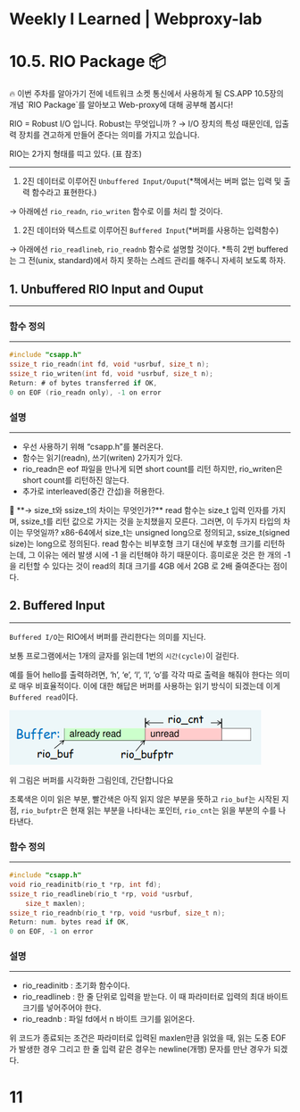 # Weekly I Learned | Webproxy-lab

# 10.5. RIO Package 📦

<aside>
🔥 이번 주차를 알아가기 전에 네트워크 소켓 통신에서 사용하게 될 CS.APP 10.5장의 개념 `RIO Package`를 알아보고 Web-proxy에 대해 공부해 봅시다!

</aside>

RIO = Robust I/O 입니다. Robust는 무엇입니까 ? → I/O 장치의 특성 때문인데, 입출력 장치를 견고하게 만들어 준다는 의미를 가지고 있습니다.

RIO는 2가지 형태를 띠고 있다. (표 참조)

---

1. 2진 데이터로 이루어진 `Unbuffered Input/Ouput`(*책에서는 버퍼 없는 입력 및 출력 함수라고 표현한다.)

→ 아래에선 `rio_readn`, `rio_writen` 함수로 이를 처리 할 것이다.

1. 2진 데이터와 텍스트로 이루어진 `Buffered Input`(*버퍼를 사용하는 입력함수)

→ 아래에선 `rio_readlineb`, `rio_readnb` 함수로 설명할 것이다. *특히 2번 buffered는 그 전(unix, standard)에서 하지 못하는 스레드 관리를 해주니 자세히 보도록 하자.

## 1. Unbuffered RIO Input and Ouput

---

### 함수 정의

---

```c
#include "csapp.h"
ssize_t rio_readn(int fd, void *usrbuf, size_t n);
ssize_t rio_writen(int fd, void *usrbuf, size_t n);
Return: # of bytes transferred if OK,
0 on EOF (rio_readn only), -1 on error
```

### 설명

---

- 우선 사용하기 위해 “csapp.h”를 불러온다.
- 함수는 읽기(readn), 쓰기(writen) 2가지가 있다.
- rio_readn은 eof 파일을 만나게 되면 short count를 리턴 하지만, rio_writen은 short count를 리턴하진 않는다.
- 추가로 interleaved(중간 간섭)을 허용한다.

<aside>
👀 **→ size_t와 ssize_t의 차이는 무엇인가?**
read 함수는 size_t 입력 인자를 가지며, ssize_t를 리턴 값으로 가지는 것을 눈치챘을지 모른다. 그러면, 이 두가지 타입의 차이는 무엇일까? x86-64에서 size_t는 unsigned long으로 정의되고, ssize_t(signed size)는 long으로 정의된다. read 함수는 비부호형 크기 대신에 부호형 크기를 리턴하는데, 그 이유는 에러 발생 시에 -1 을 리턴해야 하기 때문이다. 흥미로운 것은 한 개의 -1을 리턴할 수 있다는 것이 read의 최대 크기를 4GB 에서 2GB 로 2배 줄여준다는 점이다.

</aside>

## 2. Buffered Input

---

`Buffered I/O`는 RIO에서 버퍼를 관리한다는 의미를 지닌다.

보통 프로그램에서는 1개의 글자를 읽는데 1번의 `시간(cycle)`이 걸린다.

예를 들어 hello를 출력하려면, ‘h’, ‘e’, ‘l’, ‘l’, ‘o’를 각각 따로 출력을 해줘야 한다는 의미로 매우 비효율적이다. 이에 대한 해답은 버퍼를 사용하는 읽기 방식이 되겠는데 이게 `Buffered read`이다.

![Untitled](Weekly%20I%20Learned%20Webproxy-lab%2098a597a364d044cca39dba6af1716c20/Untitled.png)

위 그림은 버퍼를 시각화한 그림인데, 간단합니다요

초록색은 이미 읽은 부분, 빨간색은 아직 읽지 않은 부분을 뜻하고 `rio_buf`는 시작된 지점, `rio_bufptr`은 현재 읽는 부분을 나타내는 포인터, `rio_cnt`는 읽을 부분의 수를 나타낸다.

### 함수 정의

---

```c
#include "csapp.h"
void rio_readinitb(rio_t *rp, int fd);
ssize_t rio_readlineb(rio_t *rp, void *usrbuf, 
	size_t maxlen);
ssize_t rio_readnb(rio_t *rp, void *usrbuf, size_t n);
Return: num. bytes read if OK,
0 on EOF, -1 on error
```

### 설명

---

- rio_readinitb : 초기화 함수이다.
- rio_readlineb : 한 줄 단위로 입력을 받는다. 이 때 파라미터로 입력의 최대 바이트 크기를 넣어주어야 한다.
- rio_readnb : 파일 fd에서 n 바이트 크기를 읽어온다.

위 코드가 종료되는 조건은 파라미터로 입력된 maxlen만큼 읽었을 때, 읽는 도중 EOF가 발생한 경우 그리고 한 줄 입력 같은 경우는 newline(개행) 문자를 만난 경우가 되겠다.

# 11
